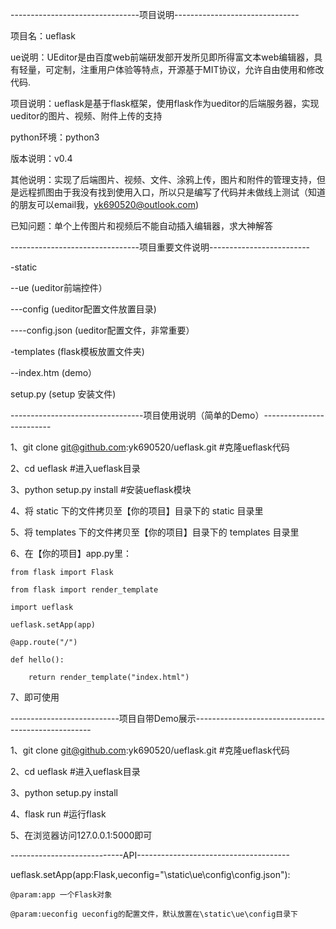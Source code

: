 --------------------------------项目说明-------------------------------

项目名：ueflask

ue说明：UEditor是由百度web前端研发部开发所见即所得富文本web编辑器，具有轻量，可定制，注重用户体验等特点，开源基于MIT协议，允许自由使用和修改代码.

项目说明：ueflask是基于flask框架，使用flask作为ueditor的后端服务器，实现ueditor的图片、视频、附件上传的支持

python环境：python3

版本说明：v0.4

其他说明：实现了后端图片、视频、文件、涂鸦上传，图片和附件的管理支持，但是远程抓图由于我没有找到使用入口，所以只是编写了代码并未做线上测试（知道的朋友可以email我，yk690520@outlook.com)

已知问题：单个上传图片和视频后不能自动插入编辑器，求大神解答

--------------------------------项目重要文件说明-------------------------

-static

--ue       (ueditor前端控件）

---config   (ueditor配置文件放置目录)

----config.json   (ueditor配置文件，非常重要）


-templates           (flask模板放置文件夹)

--index.htm       (demo）


setup.py    (setup 安装文件)

---------------------------------项目使用说明（简单的Demo）-------------------------

1、git clone git@github.com:yk690520/ueflask.git           #克隆ueflask代码

2、cd ueflask                 #进入ueflask目录

3、python setup.py install            #安装ueflask模块

4、将 static 下的文件拷贝至【你的项目】目录下的 static 目录里

5、将 templates 下的文件拷贝至【你的项目】目录下的 templates 目录里

6、在【你的项目】app.py里：

    from flask import Flask

    from flask import render_template

    import ueflask

    ueflask.setApp(app)

    @app.route("/")

    def hello():

        return render_template("index.html")


7、即可使用

---------------------------项目自带Demo展示----------------------------------------------------

1、git clone git@github.com:yk690520/ueflask.git           #克隆ueflask代码

2、cd ueflask                     #进入ueflask目录

3、python setup.py install

4、flask run                       #运行flask

5、在浏览器访问127.0.0.1:5000即可



----------------------------API--------------------------------------

ueflask.setApp(app:Flask,ueconfig="\static\ue\config\config.json"):

    @param:app 一个Flask对象

    @param:ueconfig ueconfig的配置文件，默认放置在\static\ue\config目录下
